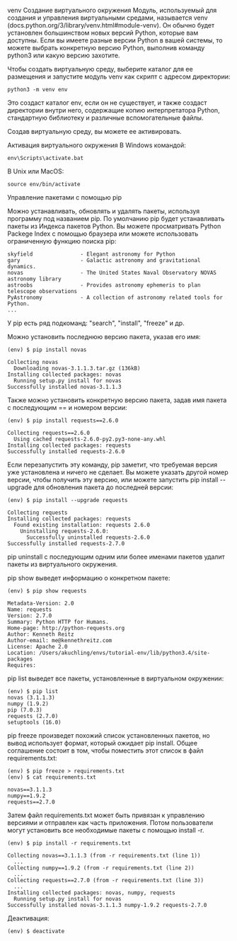 venv
Создание виртуального окружения
Модуль, используемый для создания и управления виртуальными средами, называется venv (docs.python.org/3/library/venv.html#module-venv). Он обычно будет установлен большинством новых версий Python, которые вам доступны. Если вы имеете разные версии Python в вашей системы, то можете выбрать конкретную версию Python, выполнив команду python3 или какую версию захотите.

Чтобы создать виртуальную среду, выберите каталог для ее размещения и запустите модуль venv как скрипт с адресом директории:
```
python3 -m venv env
```
Это создаст каталог env, если он не существует, и также создаст директории внутри него, содержащие копию интерпретатора Python, стандартную библиотеку и различные вспомогательные файлы.

Создав виртуальную среду, вы можете ее активировать.

Активация виртуального окружения
В Windows командой:
```
env\Scripts\activate.bat
```
В Unix или MacOS:
```
source env/bin/activate
```
Управление пакетами с помощью pip

Можно устанавливать, обновлять и удалять пакеты, используя программу под названием pip. По умолчанию pip будет устанавливать пакеты из Индекса пакетов Python. Вы можете просматривать Python Packege Index с помощью браузера или можете использовать ограниченную функцию поиска pip:
```
skyfield               - Elegant astronomy for Python
gary                   - Galactic astronomy and gravitational dynamics.
novas                  - The United States Naval Observatory NOVAS astronomy library
astroobs               - Provides astronomy ephemeris to plan telescope observations
PyAstronomy            - A collection of astronomy related tools for Python.
...
```
У pip есть ряд подкоманд: "search", "install", "freeze" и др.

Можно установить последнюю версию пакета, указав его имя:
```
(env) $ pip install novas
```
```
Collecting novas
  Downloading novas-3.1.1.3.tar.gz (136kB)
Installing collected packages: novas
  Running setup.py install for novas
Successfully installed novas-3.1.1.3
```
Также можно установить конкретную версию пакета, задав имя пакета с последующим == и номером версии:
```
(env) $ pip install requests==2.6.0
```
```
Collecting requests==2.6.0
  Using cached requests-2.6.0-py2.py3-none-any.whl
Installing collected packages: requests
Successfully installed requests-2.6.0
```
Если перезапустить эту команду, pip заметит, что требуемая версия уже установлена и ничего не сделает. Вы можете указать другой номер версии, чтобы получить эту версию, или можете запустить pip install --upgrade для обновления пакета до последней версии:
```
(env) $ pip install --upgrade requests
```
```
Collecting requests
Installing collected packages: requests
  Found existing installation: requests 2.6.0
    Uninstalling requests-2.6.0:
      Successfully uninstalled requests-2.6.0
Successfully installed requests-2.7.0
```
pip uninstall с последующим одним или более именами пакетов удалит пакеты из виртуального окружения.

pip show выведет информацию о конкретном пакете:
```
(env) $ pip show requests
```
```
Metadata-Version: 2.0
Name: requests
Version: 2.7.0
Summary: Python HTTP for Humans.
Home-page: http://python-requests.org
Author: Kenneth Reitz
Author-email: me@kennethreitz.com
License: Apache 2.0
Location: /Users/akuchling/envs/tutorial-env/lib/python3.4/site-packages
Requires:
```
pip list выведет все пакеты, установленные в виртуальном окружении:
```
(env) $ pip list
novas (3.1.1.3)
numpy (1.9.2)
pip (7.0.3)
requests (2.7.0)
setuptools (16.0)
```
pip freeze произведет похожий список установленных пакетов, но вывод использует формат, который ожидает pip install. Общее соглашение состоит в том, чтобы поместить этот список в файл requirements.txt:
```
(env) $ pip freeze > requirements.txt
(env) $ cat requirements.txt
```
```
novas==3.1.1.3
numpy==1.9.2
requests==2.7.0
```
Затем файл requirements.txt может быть привязан к управлению версиями и отправлен как часть приложения. Потом пользователи могут установить все необходимые пакеты с помощью install -r.
```
(env) $ pip install -r requirements.txt
```
```
Collecting novas==3.1.1.3 (from -r requirements.txt (line 1))
  ...
Collecting numpy==1.9.2 (from -r requirements.txt (line 2))
  ...
Collecting requests==2.7.0 (from -r requirements.txt (line 3))
  ...
Installing collected packages: novas, numpy, requests
  Running setup.py install for novas
Successfully installed novas-3.1.1.3 numpy-1.9.2 requests-2.7.0
```
Деактивация:
```
(env) $ deactivate
```
